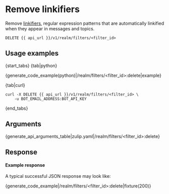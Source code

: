 # Remove linkifiers

Remove [linkifiers](/help/add-a-custom-linkification-filter), regular
expression patterns that are automatically linkified when they appear
in messages and topics.

`DELETE {{ api_url }}/v1/realm/filters/<filter_id>`

## Usage examples

{start_tabs}
{tab|python}

{generate_code_example(python)|/realm/filters/<filter_id>:delete|example}

{tab|curl}

``` curl
curl -X DELETE {{ api_url }}/v1/realm/filters/<filter_id> \
    -u BOT_EMAIL_ADDRESS:BOT_API_KEY
```

{end_tabs}

## Arguments

{generate_api_arguments_table|zulip.yaml|/realm/filters/<filter_id>:delete}

## Response

#### Example response

A typical successful JSON response may look like:

{generate_code_example|/realm/filters/<filter_id>:delete|fixture(200)}
